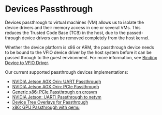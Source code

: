 <!--
    Copyright 2022-2024 TII (SSRC) and the Ghaf contributors
    SPDX-License-Identifier: CC-BY-SA-4.0
-->

# Devices Passthrough

Devices passthrough to virtual machines (VM) allows us to isolate the device drivers 
and their memory access in one or several VMs. This reduces the Trusted Code Base (TCB) in the host, due to the passed-through device drivers can be removed completely from the host kernel.

Whether the device platform is x86 or ARM, the passthrough device needs to be bound to the VFIO device driver by the host system before it can be passed through to the guest environment. For more information, see [Binding Device to VFIO Driver](vfio.md).


Our current supported passthrough devices implementations:
- [NVIDIA Jetson AGX Orin: UART Passthrough](nvidia_agx_pt_uart.md)
- [NVIDIA Jetson AGX Orin: PCIe Passthrough](nvidia_agx_pt_pcie.md)
- [Generic x86: PCIe Passthrough on crosvm](x86_pcie_crosvm.md)
- [NVIDIA Jetson: UARTI Passthrough to netvm](nvidia_uarti_net_vm.md)
- [Device Tree Overlays for Passthrough](device_tree_overlays_pt.md)
- [x86: GPU Passthrough with qemu](x86_gpu_passthrough_qemu.md)
